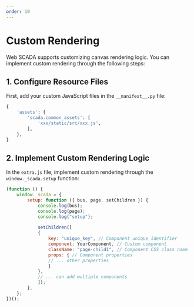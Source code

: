```yaml
---
order: 10
---
```

# Custom Rendering

Web SCADA supports customizing canvas rendering logic. You can implement custom rendering through the following steps:

## 1. Configure Resource Files

First, add your custom JavaScript files in the `__manifest__.py` file:
```python
{
    'assets': {
        'scada.common_assets': [
            'xxx/static/src/xxx.js',
        ],
    },
}
```

## 2. Implement Custom Rendering Logic

In the `extra.js` file, implement custom rendering through the `window._scada.setup` function:
```javascript
(function () {
    window._scada = {
        setup: function ({ bus, page, setChildren }) {
            console.log(bus);
            console.log(page);
            console.log("setup");
            
            setChildren([
            {
                key: "unique_key", // Component unique identifier
                component: YourComponent, // Custom component
                className: "page-child1", // Component CSS class name
                props: { // Component properties
                // ... other properties
                }
            },
            // ... can add multiple components
            ]);
        },
    };
})();
``` 